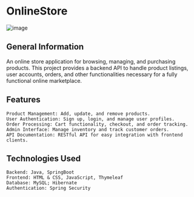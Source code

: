 # OnlineStore
![image](https://github.com/user-attachments/assets/e1c542ff-418a-41ae-90a8-e821c8543ebc)


## General Information
An online store application for browsing, managing, and purchasing products. This project provides a backend API to handle product listings, user accounts, orders, and other functionalities necessary for a fully functional online marketplace.

## Features
    Product Management: Add, update, and remove products.
    User Authentication: Sign up, login, and manage user profiles.
    Order Processing: Cart functionality, checkout, and order tracking.
    Admin Interface: Manage inventory and track customer orders.
    API Documentation: RESTful API for easy integration with frontend clients.

## Technologies Used
    Backend: Java, SpringBoot
    Frontend: HTML & CSS, JavaScript, Thymeleaf
    Database: MySQL; Hibernate
    Authentication: Spring Security
